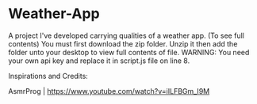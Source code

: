 # Weather-App
A project I've developed carrying qualities of a weather app. (To see full contents)
You must first download the zip folder. Unzip it then add the folder unto your desktop to view full contents of file.
WARNING: You need your own api key and replace it in script.js file on line 8.

Inspirations and Credits:

AsmrProg | https://www.youtube.com/watch?v=iILFBGm_I9M
